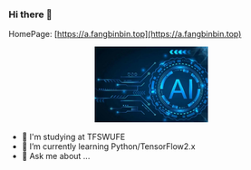 ### Hi there 👋

HomePage:
[https://a.fangbinbin.top](https://a.fangbinbin.top)



<p align="center">
    <img src="https://github.com/Cool-breeze-bin/cool-breeze-bin/blob/main/ai.jpg" alt="React Forget" width='200px'/>
</p>

- 🔭 I'm studying at TFSWUFE
- 🌱 I’m currently learning Python/TensorFlow2.x
- 💬 Ask me about ...

<!--
![](https://github.com/Cool-breeze-bin/cool-breeze-bin/blob/main/ai.jpg)
**Cool-breeze-bin/cool-breeze-bin** is a ✨ _special_ ✨ repository because its `README.md` (this file) appears on your GitHub profile.

Here are some ideas to get you started:

- 🔭 I’m currently working on ...
- 🌱 I’m currently learning ...
- 👯 I’m looking to collaborate on ...
- 🤔 I’m looking for help with ...
- 💬 Ask me about ...
- 📫 How to reach me: ...
- 😄 Pronouns: ...
- ⚡ Fun fact: ...
-->
